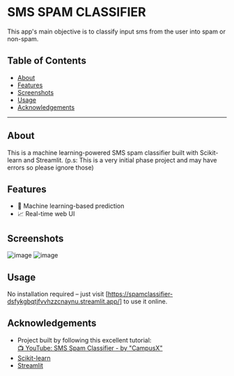 # SMS SPAM CLASSIFIER
This app's main objective is to classify input sms from the user into spam or non-spam.

## Table of Contents

- [About](#about)
- [Features](#features)
- [Screenshots](#screenshots)
- [Usage](#usage)
- [Acknowledgements](#acknowledgements)

---

## About
This is a machine learning-powered SMS spam classifier built with Scikit-learn and Streamlit.
(p.s: This is a very initial phase project and may have errors so please ignore those)

## Features

- 🧠 Machine learning-based prediction
- 📈 Real-time web UI

## Screenshots

![image](https://github.com/user-attachments/assets/03e4bb33-4a26-4af2-9c26-a95299e539f8)
![image](https://github.com/user-attachments/assets/5be0c24e-424a-4706-b4c2-2059e18e0fd9)



## Usage
No installation required – just visit [https://spamclassifier-dsfykgbqtjfvvhzzcnaynu.streamlit.app/] to use it online.


## Acknowledgements
- Project built by following this excellent tutorial:  
  [📺 YouTube: SMS Spam Classifier - by "CampusX" ](https://www.youtube.com/watch?v=YncZ0WwxyzU&t=5668s)
- [Scikit-learn](https://scikit-learn.org/stable/)
- [Streamlit](https://streamlit.io/)

